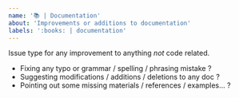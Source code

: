 ```yaml
---
name: '📚 | Documentation'
about: 'Improvements or additions to documentation'
labels: ':books: | documentation'
---
```


Issue type for any improvement to anything _not_ code related.

- Fixing any typo or grammar / spelling / phrasing mistake ?
- Suggesting modifications / additions / deletions to any doc ?
- Pointing out some missing materials / references / examples... ?
